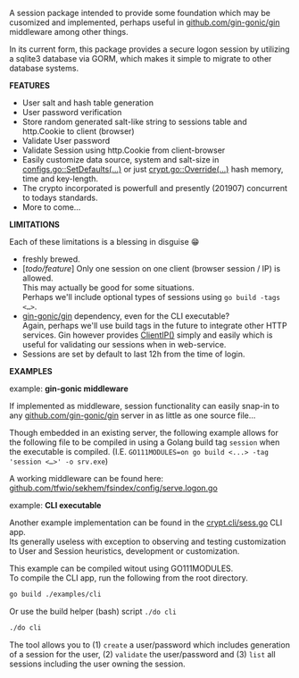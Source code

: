 

A session package intended to provide some foundation which may be cusomized and
implemented, perhaps useful in [github.com/gin-gonic/gin] middleware among other things.

In its current form, this package provides a secure logon session by utilizing a
sqlite3 database via GORM, which makes it simple to migrate to other database systems.


**FEATURES**

- User salt and hash table generation
- User password verification
- Store random generated salt-like string to sessions table and http.Cookie to client (browser)
- Validate User password
- Validate Session using http.Cookie from client-browser
- Easily customize data source, system and salt-size in
  [configs.go::SetDefaults(…)][setdefaults] or just
  [crypt.go::Override(…)][crypt-override] hash memory, time and key-length.
- The crypto incorporated is powerfull and presently (201907) concurrent to todays standards.
- More to come…

**LIMITATIONS**

Each of these limitations is a blessing in disguise 😁

- freshly brewed.
- [*todo/feature*] Only one session on one client (browser session / IP) is allowed.  
  This may actually be good for some situations.  
  Perhaps we'll include optional types of sessions using `go build -tags <…>`.
- [gin-gonic/gin][github.com/gin-gonic/gin] dependency, even for the CLI executable?  
  Again, perhaps we'll use build tags in the future to integrate other HTTP services.
  Gin however provides [ClientIP()][ClientIP] simply and easily which is useful for
  validating our sessions when in web-service.
- Sessions are set by default to last 12h from the time of login.


**EXAMPLES**


example: **gin-gonic middleware**

If implemented as middleware, session functionality can easily snap-in to any
[github.com/gin-gonic/gin] server in as little as one source file…

Though embedded in an existing server, the following example allows for the following
file to be compiled in using a Golang build tag `session` when the executable is compiled.
(I.E. `GO111MODULES=on go build <...> -tag 'session <…>' -o srv.exe`)

A working middleware can be found here:  
[github.com/tfwio/sekhem/fsindex/config/serve.logon.go][working-example]

example: **CLI executable**

Another example implementation can be found in the [crypt.cli/sess.go] CLI app.  
Its generally useless with exception to observing and testing customization to User and
Session heuristics, development or customization.

This example can be compiled witout using GO111MODULES.  
To compile the CLI app, run the following from the root directory.

```bash
go build ./examples/cli
```

Or use the build helper (bash) script `./do cli`

```bash
./do cli
```

The tool allows you to (1) `create` a user/password which includes generation of
a session for the user, (2) `validate` the user/password and (3) `list` all
sessions including the user owning the session.



[crypt.cli/sess.go]:            crypt.cli/sess.go
[setdefaults]:                  https://github.com/tfwio/session/blob/bb6bd69e91f3ca4ef880e5f216fe25c3febd5912/configs.go#L27
[crypt-override]:               https://github.com/tfwio/session/blob/16e442ee2d7bb51873e2741dd5aa98f0751abbe4/crypt.go#L20
[ClientIP]:                     https://github.com/gin-gonic/gin/blob/f98b339b773105aad77f321d0baaa30475bf875d/context.go#L690
[GORM]:                         https://github.com/jinzhu/gorm
[github.com/gin-gonic/gin]:     https://github.com/gin-gonic/gin
[working-example]:              https://github.com/tfwio/sekhem/blob/cd0c5c5021683d424ff9b351b7a6258f7f2e5bde/fsindex/config/serve.logon.go
